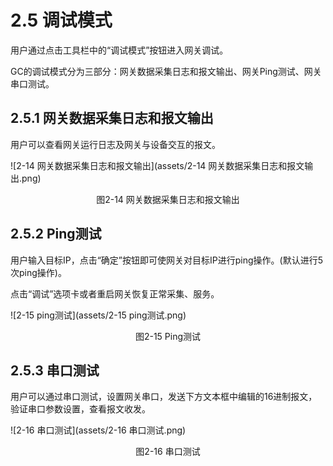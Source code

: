 # 2.5 调试模式

用户通过点击工具栏中的“调试模式”按钮进入网关调试。 

GC的调试模式分为三部分：网关数据采集日志和报文输出、网关Ping测试、网关串口测试。 



## 2.5.1 网关数据采集日志和报文输出

用户可以查看网关运行日志及网关与设备交互的报文。

![2-14 网关数据采集日志和报文输出](assets/2-14 网关数据采集日志和报文输出.png)

<center>图2-14 网关数据采集日志和报文输出</center>



## 2.5.2 Ping测试

用户输入目标IP，点击“确定”按钮即可使网关对目标IP进行ping操作。(默认进行5次ping操作)。

点击“调试”选项卡或者重启网关恢复正常采集、服务。

![2-15 ping测试](assets/2-15 ping测试.png)

<center>图2-15 Ping测试</center>



## 2.5.3 串口测试

用户可以通过串口测试，设置网关串口，发送下方文本框中编辑的16进制报文，验证串口参数设置，查看报文收发。

![2-16 串口测试](assets/2-16 串口测试.png)

<center>图2-16 串口测试</center>

